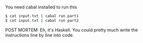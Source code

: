 You need cabal installed to run this

```bash
$ cat input.txt | cabal run part1
$ cat input.txt | cabal run part2
```

POST MORTEM:
Eh, it's Haskell. You could pretty much write the instructions line by line into code.
